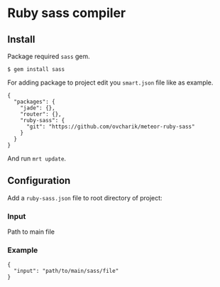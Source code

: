 # Ruby sass compiler

## Install

Package required `sass` gem.

    $ gem install sass

For adding package to project edit you `smart.json` file like as example.

    {
      "packages": {
        "jade": {},
        "router": {},
        "ruby-sass": {
          "git": "https://github.com/ovcharik/meteor-ruby-sass"
        }
      }
    }

And run `mrt update`.

## Configuration

Add a `ruby-sass.json` file to root directory of project:

### Input

Path to main file 

### Example

    {
      "input": "path/to/main/sass/file"
    }
